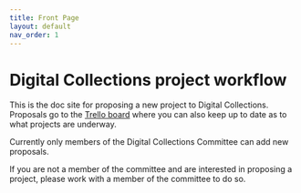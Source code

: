 ```yaml
---
title: Front Page
layout: default
nav_order: 1
---
```


# Digital Collections project workflow

This is the doc site for proposing a new project to Digital Collections.
Proposals go to the [Trello board](https://trello.com/b/3hIHB3u0/dcc-calendar) where you can also keep up to date as to what projects are underway.

Currently only members of the Digital Collections Committee can add new proposals.

If you are not a member of the committee and are interested in proposing a project, please work with a member of the committee to do so.




